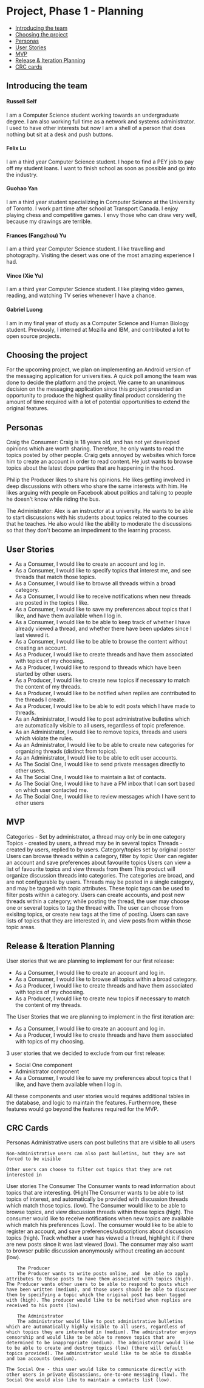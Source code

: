 # Project, Phase 1 - Planning #

 * [Introducing the team](#introducing-the-team)
 * [Choosing the project](#choosing-the-project)
 * [Personas](#personas)
 * [User Stories](#user-stories)
 * [MVP](#mvp)
 * [Release & Iteration Planning](#release--iteration-planning)
 * [CRC cards](#crc-cards)

## Introducing the team ##

#### Russell Self ####
I am a Computer Science student working towards an undergraduate degree. I am also working full time as a network and systems administrator. I used to have other interests but now I am a shell of a person that does nothing but sit at a desk and push buttons.  

#### Felix Lu ####
I am a third year Computer Science student. I hope to find a PEY job to pay off my student loans. I want to finish school as soon as possible and go into the industry.

#### Guohao Yan ####
I am a third year student specializing in Computer Science at the University of Toronto. I work part time after school at Transport Canada. I enjoy playing chess and competitive games. I envy those who can draw very well, because my drawings are terrible.

#### Frances (Fangzhou) Yu ####
I am a third year Computer Science student. I like travelling and photography. Visiting the desert was one of the most amazing experience I had.

#### Vince (Xie Yu) ####
I am a third year Computer Science student. I like playing video games, reading, and watching TV series whenever I have a chance.

#### Gabriel Luong ####
I am in my final year of study as a Computer Science and Human Biology student. Previously, I interned at Mozilla and IBM, and contributed a lot to open source projects.

## Choosing the project ##

For the upcoming project, we plan on implementing an Android version of the messaging application for universities. A quick poll among the team was done to decide the platform and the project. We came to an unanimous decision on the messaging application since this project presented an opportunity to produce the highest quality final product considering the amount of time required with a lot of potential opportunities to extend the original features.

## Personas ##

Craig the Consumer: Craig is 18 years old, and has not yet developed opinions which are worth sharing. Therefore, he only wants to read the topics posted by other people. Craig gets annoyed by websites which force him to create an account in order to read content. He just wants to browse topics about the latest dope parties that are happening in the hood.

Philip the Producer likes to share his opinions. He likes getting involved in deep discussions with others who share the same interests with him. He likes arguing with people on Facebook about politics and talking to people he doesn't know while riding the bus.

The Administrator: Alex is an instructor at a university. He wants to be able to start discussions with his students about topics related to the courses that he teaches. He also would like the ability to moderate the discussions so that they don't become an impediment to the learning process.

## User Stories ##
 * As a Consumer, I would like to create an account and log in.
 * As a Consumer, I would like to specify topics that interest me, and see threads that match those topics.
 * As a Consumer, I would like to browse all threads within a broad category.
 * As a Consumer, I would like to receive notifications when new threads are posted in the topics I like.
 * As a Consumer, I would like to save my preferences about topics that I like, and have them available when I log in.
 * As a Consumer, I would like to be able to keep track of whether I have already viewed a thread, and whether there have been updates since I last viewed it.
 * As a Consumer, I would like to be able to browse the content without creating an account.
 * As a Producer, I would like to create threads and have them associated with topics of my choosing.
 * As a Producer, I would like to respond to threads which have been started by other users.
 * As a Producer, I would like to create new topics if necessary to match the content of my threads.
 * As a Producer, I would like to be notified when replies are contributed to the threads I create.
 * As a Producer, I would like to be able to edit posts which I have made to threads.
 * As an Administrator, I would like to post administrative bulletins which are automatically visible to all users, regardless of topic preference.
 * As an Administrator, I would like to remove topics, threads and users which violate the rules.
 * As an Administrator, I would like to be able to create new categories for organizing threads (distinct from topics).
 * As an Administrator, I would like to be able to edit user accounts.
 * As The Social One, I would like to send private messages directly to other users.
 * As The Social One, I would like to maintain a list of contacts.
 * As The Social One, I would like to have a PM inbox that I can sort based on which user contacted me.
 * As The Social One, I would like to review messages which I have sent to other users

## MVP ##
Categories - Set by administrator, a thread may only be in one category
Topics - created by users, a thread may be in several topics
Threads - created by users, replied to by users. Category/topics set by original poster
Users can browse threads within a category, filter by topic
User can register an account and save preferences about favourite topics
Users can view a list of favourite topics and view threads from them
This product will organize discussion threads into categories. The categories are broad, and are not configurable by users. Threads may be posted in a single category, and may be tagged with topic attributes. These topic tags can be used to filter posts within a category. Users can create accounts, and post new threads within a category; while posting the thread, the user may choose one or several topics to tag the thread with. The user can choose from exisitng topics, or create new tags at the time of posting. Users can save lists of topics that they are interested in, and view posts from within those topic areas.

## Release & Iteration Planning ##
User stories that we are planning to implement for our first release:
 * As a Consumer, I would like to create an account and log in.
 * As a Consumer, I would like to browse all topics within a broad category.
 * As a Producer, I would like to create threads and have them associated with topics of my choosing.
 * As a Producer, I would like to create new topics if necessary to match the content of my threads.

The User Stories  that we are planning to implement in the first iteration are:
 * As a Consumer, I would like to create an account and log in.
 * As a Producer, I would like to create threads and have them associated with topics of my choosing.

3 user stories that we decided to exclude from our first release:
  * Social One component
  * Administrator component
  * As a Consumer, I would like to save my preferences about topics that I like, and have them available when I log in.

All these components and user stories would requires additional tables in the database, and logic to maintain the features. Furthermore, these features would go beyond the features required for the MVP.

## CRC Cards ##

Personas
    Administrative users can post bulletins that are visible to all users

    Non-administrative users can also post bulletins, but they are not forced to be visible

    Other users can choose to filter out topics that they are not interested in
User stories
    The Consumer
        The Consumer wants to read information about topics that are interesting. (High)The Consumer wants to be able to list topics of interest, and automatically be provided with discussion threads which match those topics. (low). The Consumer would like to be able to browse topics, and view discussion threads within those topics (high). The consumer would like to receive notifications when new topics are available which match his preferences (Low). The consumer would like to be able to register an account, and save preferences/subscriptions about discussion topics (high). Track whether a user has viewed a thread, highlight it if there are new posts since it was last viewed (low). The consumer may also want to browser public discussion anonymously without creating an account (low).

        The Producer
        The Producer wants to write posts online, and  be able to apply attributes to those posts to have them associated with topics (high). The Producer wants other users to be able to respond to posts which have been written (medium), and those users should be able to discover them by specifying a topic which the original post has been tagged with (high). The producer would like to be notified when replies are received to his posts (low).

        The Administrator
        The administrator would like to post administrative bulletins which are automatically highly visible to all users, regardless of which topics they are interested in (medium). The administrator enjoys censorship and would like to be able to remove topics that are determined to be inappropriate (medium). The administrator would like to be able to create and destroy topics (low) (there will default topics provided). The administrator would like to be able to disable and ban accounts (medium).

    The Social One - this user would like to communicate directly with other users in private discussions, one-to-one messaging (low). The Social One would also like to maintain a contacts list (low).
